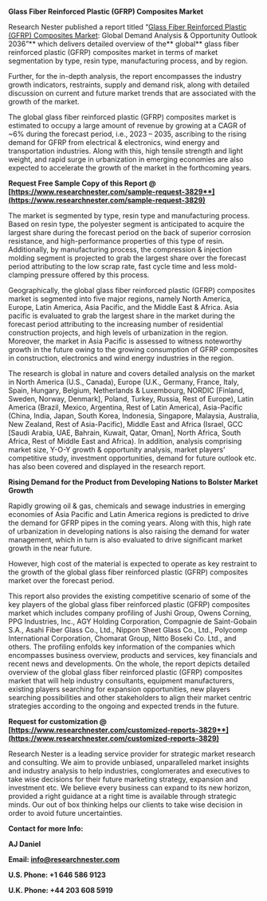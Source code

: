 ﻿**Glass Fiber Reinforced Plastic (GFRP) Composites Market** 

Research Nester published a report titled “[Glass Fiber Reinforced Plastic (GFRP) Composites Market](https://www.researchnester.com/reports/glass-fiber-reinforced-plastic-gfrp-composites-market/3829): Global Demand Analysis & Opportunity Outlook 2036”** which delivers detailed overview of the** global** glass fiber reinforced plastic (GFRP) composites market in terms of market segmentation by type, resin type, manufacturing process, and by region.

Further, for the in-depth analysis, the report encompasses the industry growth indicators, restraints, supply and demand risk, along with detailed discussion on current and future market trends that are associated with the growth of the market.

The global glass fiber reinforced plastic (GFRP) composites market is estimated to occupy a large amount of revenue by growing at a CAGR of ~6% during the forecast period, i.e., 2023 – 2035, ascribing to the rising demand for GFRP from electrical & electronics, wind energy and transportation industries. Along with this, high tensile strength and light weight, and rapid surge in urbanization in emerging economies are also expected to accelerate the growth of the market in the forthcoming years.

**Request Free Sample Copy of this Report @ [https://www.researchnester.com/sample-request-3829**](https://www.researchnester.com/sample-request-3829)**

The market is segmented by type, resin type and manufacturing process. Based on resin type, the polyester segment is anticipated to acquire the largest share during the forecast period on the back of superior corrosion resistance, and high-performance properties of this type of resin. Additionally, by manufacturing process, the compression & injection molding segment is projected to grab the largest share over the forecast period attributing to the low scrap rate, fast cycle time and less mold-clamping pressure offered by this process. 

Geographically, the global glass fiber reinforced plastic (GFRP) composites market is segmented into five major regions, namely North America, Europe, Latin America, Asia Pacific, and the Middle East & Africa. Asia pacific is evaluated to grab the largest share in the market during the forecast period attributing to the increasing number of residential construction projects, and high levels of urbanization in the region. Moreover, the market in Asia Pacific is assessed to witness noteworthy growth in the future owing to the growing consumption of GFRP composites in construction, electronics and wind energy industries in the region.

The research is global in nature and covers detailed analysis on the market in North America (U.S., Canada), Europe (U.K., Germany, France, Italy, Spain, Hungary, Belgium, Netherlands & Luxembourg, NORDIC [Finland, Sweden, Norway, Denmark], Poland, Turkey, Russia, Rest of Europe), Latin America (Brazil, Mexico, Argentina, Rest of Latin America), Asia-Pacific (China, India, Japan, South Korea, Indonesia, Singapore, Malaysia, Australia, New Zealand, Rest of Asia-Pacific), Middle East and Africa (Israel, GCC [Saudi Arabia, UAE, Bahrain, Kuwait, Qatar, Oman], North Africa, South Africa, Rest of Middle East and Africa). In addition, analysis comprising market size, Y-O-Y growth & opportunity analysis, market players’ competitive study, investment opportunities, demand for future outlook etc. has also been covered and displayed in the research report.

**Rising Demand for the Product from Developing Nations to Bolster Market Growth**

Rapidly growing oil & gas, chemicals and sewage industries in emerging economies of Asia Pacific and Latin America regions is predicted to drive the demand for GFRP pipes in the coming years. Along with this, high rate of urbanization in developing nations is also raising the demand for water management, which in turn is also evaluated to drive significant market growth in the near future.

However, high cost of the material is expected to operate as key restraint to the growth of the global glass fiber reinforced plastic (GFRP) composites market over the forecast period.

This report also provides the existing competitive scenario of some of the key players of the global glass fiber reinforced plastic (GFRP) composites market which includes company profiling of Jushi Group, Owens Corning, PPG Industries, Inc., AGY Holding Corporation, Compagnie de Saint-Gobain S.A., Asahi Fiber Glass Co., Ltd., Nippon Sheet Glass Co., Ltd., Polycomp International Corporation, Chomarat Group, Nitto Boseki Co. Ltd., and others. The profiling enfolds key information of the companies which encompasses business overview, products and services, key financials and recent news and developments. On the whole, the report depicts detailed overview of the global glass fiber reinforced plastic (GFRP) composites market that will help industry consultants, equipment manufacturers, existing players searching for expansion opportunities, new players searching possibilities and other stakeholders to align their market centric strategies according to the ongoing and expected trends in the future.     

**Request for customization @  [https://www.researchnester.com/customized-reports-3829**](https://www.researchnester.com/customized-reports-3829)**

Research Nester is a leading service provider for strategic market research and consulting. We aim to provide unbiased, unparalleled market insights and industry analysis to help industries, conglomerates and executives to take wise decisions for their future marketing strategy, expansion and investment etc. We believe every business can expand to its new horizon, provided a right guidance at a right time is available through strategic minds. Our out of box thinking helps our clients to take wise decision in order to avoid future uncertainties.

**Contact for more Info:**

**AJ Daniel**

**Email: info@researchnester.com**

**U.S. Phone: +1 646 586 9123** 

**U.K. Phone: +44 203 608 5919**
